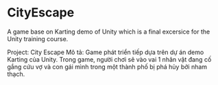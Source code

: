 # CityEscape
A game base on Karting demo of Unity which is a final excersice for the Unity training course.

Project: City Escape
Mô tả: Game phát triển tiếp dựa trên dự án demo Karting của Unity. Trong game, người chơi sẽ vào vai 1 nhân vật đang cố gắng cứu vợ và con gái mình trong một thành phố bị phá hủy bởi nham thạch.
